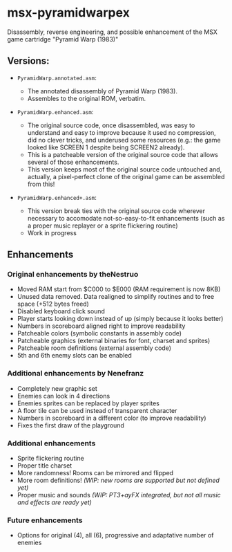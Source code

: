 # msx-pyramidwarpex

Disassembly, reverse engineering, and possible enhancement of the MSX game cartridge "Pyramid Warp (1983)"

## Versions:

* `PyramidWarp.annotated.asm`:
	* The annotated disassembly of Pyramid Warp (1983).
	* Assembles to the original ROM, verbatim.

* `PyramidWarp.enhanced.asm`:
	* The original source code, once disassembled, was easy to understand and easy to improve because it used no compression, did no clever tricks, and underused some resources (e.g.: the game looked like SCREEN 1 despite being SCREEN2 already).
	* This is a patcheable version of the original source code that allows several of those enhancements.
	* This version keeps most of the original source code untouched and, actually, a pixel-perfect clone of the original game can be assembled from this!

* `PyramidWarp.enhanced+.asm`:
	* This version break ties with the original source code wherever necessary to accomodate not-so-easy-to-fit enhancements (such as a proper music replayer or a sprite flickering routine)
	* Work in progress

## Enhancements

### Original enhancements by theNestruo

* Moved RAM start from $C000 to $E000 (RAM requirement is now 8KB)
* Unused data removed. Data realigned to simplify routines and to free space (+512 bytes freed)
* Disabled keyboard click sound
* Player starts looking down instead of up (simply because it looks better)
* Numbers in scoreboard aligned right to improve readability
* Patcheable colors (symbolic constants in assembly code)
* Patcheable graphics (external binaries for font, charset and sprites)
* Patcheable room definitions (external assembly code)
* 5th and 6th enemy slots can be enabled

### Additional enhancements by Nenefranz

* Completely new graphic set
* Enemies can look in 4 directions
* Enemies sprites can be replaced by player sprites
* A floor tile can be used instead of transparent character
* Numbers in scoreboard in a different color (to improve readability)
* Fixes the first draw of the playground

### Additional enhancements

* Sprite flickering routine
* Proper title charset
* More randomness! Rooms can be mirrored and flipped
* More room definitions! _(WIP: new rooms are supported but not defined yet)_
* Proper music and sounds _(WIP: PT3+ayFX integrated, but not all music and effects are ready yet)_

### Future enhancements

* Options for original (4), all (6), progressive and adaptative number of enemies